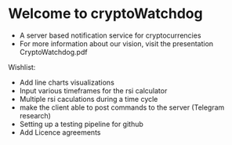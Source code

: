 # Welcome to cryptoWatchdog
* A server based notification service for cryptocurrencies
* For more information about our vision, visit the presentation CryptoWatchdog.pdf


Wishlist:
* Add line charts visualizations
* Input various timeframes for the rsi calculator
* Multiple rsi caculations during a time cycle
* make the client able to post commands to the server (Telegram research)
* Setting up a testing pipeline for github 
* Add Licence agreements

